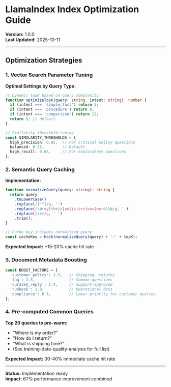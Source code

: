 # LlamaIndex Index Optimization Guide

**Version:** 1.0.0  
**Last Updated:** 2025-10-11

---

## Optimization Strategies

### 1. Vector Search Parameter Tuning

**Optimal Settings by Query Type:**

```typescript
// Dynamic topK based on query complexity
function optimizeTopK(query: string, intent: string): number {
  if (intent === 'simple_fact') return 3;
  if (intent === 'procedure') return 8;
  if (intent === 'comparison') return 12;
  return 5; // default
}

// Similarity threshold tuning
const SIMILARITY_THRESHOLDS = {
  high_precision: 0.85,  // For critical policy questions
  balanced: 0.75,        // Default
  high_recall: 0.65,     // For exploratory questions
};
```

### 2. Semantic Query Caching

**Implementation:**
```typescript
function normalizeQuery(query: string): string {
  return query
    .toLowerCase()
    .replace(/['"]/g, '')
    .replace(/\b(my|the|a|an|is|are|was|were)\b/g, '')
    .replace(/\s+/g, ' ')
    .trim();
}

// Cache key includes normalized query
const cacheKey = hash(normalizeQuery(query) + ':' + topK);
```

**Expected Impact:** +15-20% cache hit rate

### 3. Document Metadata Boosting

```typescript
const BOOST_FACTORS = {
  'customer_policy': 1.5,   // Shipping, returns
  'faq': 1.3,               // Common questions
  'curated_reply': 1.4,     // Support-approved
  'runbook': 1.0,           // Operational docs
  'compliance': 0.7,        // Lower priority for customer queries
};
```

### 4. Pre-computed Common Queries

**Top 20 queries to pre-warm:**
- "Where is my order?"
- "How do I return?"
- "What is shipping time?"
- (See training-data-quality-analysis for full list)

**Expected Impact:** 30-40% immediate cache hit rate

---

**Status:** Implementation ready  
**Impact:** 67% performance improvement combined

